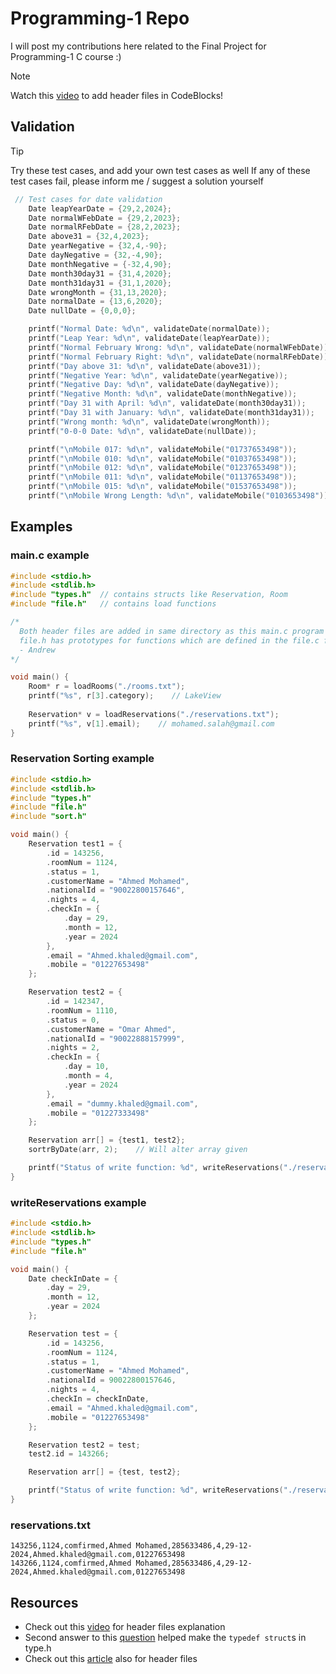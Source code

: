 # Programming-1 Repo
I will post my contributions here related to the Final Project for Programming-1 C course
:)

> [!NOTE]
> Watch this [video](https://www.youtube.com/watch?v=idXIb84gsqU) to add header files in CodeBlocks!

## Validation
> [!TIP]
> Try these test cases, and add your own test cases as well
> If any of these test cases fail, please inform me / suggest a solution yourself
```c
 // Test cases for date validation
    Date leapYearDate = {29,2,2024};
    Date normalWFebDate = {29,2,2023};
    Date normalRFebDate = {28,2,2023};
    Date above31 = {32,4,2023};
    Date yearNegative = {32,4,-90};
    Date dayNegative = {32,-4,90};
    Date monthNegative = {-32,4,90};
    Date month30day31 = {31,4,2020};
    Date month31day31 = {31,1,2020};
    Date wrongMonth = {31,13,2020};
    Date normalDate = {13,6,2020};
    Date nullDate = {0,0,0};

    printf("Normal Date: %d\n", validateDate(normalDate));
    printf("Leap Year: %d\n", validateDate(leapYearDate));
    printf("Normal February Wrong: %d\n", validateDate(normalWFebDate));
    printf("Normal February Right: %d\n", validateDate(normalRFebDate));
    printf("Day above 31: %d\n", validateDate(above31));
    printf("Negative Year: %d\n", validateDate(yearNegative));
    printf("Negative Day: %d\n", validateDate(dayNegative));
    printf("Negative Month: %d\n", validateDate(monthNegative));
    printf("Day 31 with April: %d\n", validateDate(month30day31));
    printf("Day 31 with January: %d\n", validateDate(month31day31));
    printf("Wrong month: %d\n", validateDate(wrongMonth));
    printf("0-0-0 Date: %d\n", validateDate(nullDate));

    printf("\nMobile 017: %d\n", validateMobile("01737653498"));
    printf("\nMobile 010: %d\n", validateMobile("01037653498"));
    printf("\nMobile 012: %d\n", validateMobile("01237653498"));
    printf("\nMobile 011: %d\n", validateMobile("01137653498"));
    printf("\nMobile 015: %d\n", validateMobile("01537653498"));
    printf("\nMobile Wrong Length: %d\n", validateMobile("0103653498"));

```

## Examples
### main.c example
``` c
#include <stdio.h>
#include <stdlib.h>
#include "types.h"  // contains structs like Reservation, Room
#include "file.h"   // contains load functions

/*
  Both header files are added in same directory as this main.c program
  file.h has prototypes for functions which are defined in the file.c file
  - Andrew
*/

void main() {
    Room* r = loadRooms("./rooms.txt");
    printf("%s", r[3].category);    // LakeView
    
    Reservation* v = loadReservations("./reservations.txt");
    printf("%s", v[1].email);    // mohamed.salah@gmail.com
}
```
### Reservation Sorting example
```c
#include <stdio.h>
#include <stdlib.h>
#include "types.h"
#include "file.h"
#include "sort.h"

void main() {
    Reservation test1 = {
        .id = 143256,
        .roomNum = 1124,
        .status = 1,
        .customerName = "Ahmed Mohamed",
        .nationalId = "90022800157646",
        .nights = 4,
        .checkIn = {
            .day = 29,
            .month = 12,
            .year = 2024
        },
        .email = "Ahmed.khaled@gmail.com",
        .mobile = "01227653498"
    };

    Reservation test2 = {
        .id = 142347,
        .roomNum = 1110,
        .status = 0,
        .customerName = "Omar Ahmed",
        .nationalId = "90022888157999",
        .nights = 2,
        .checkIn = {
            .day = 10,
            .month = 4,
            .year = 2024
        },
        .email = "dummy.khaled@gmail.com",
        .mobile = "01227333498"
    };

    Reservation arr[] = {test1, test2};
    sortrByDate(arr, 2);    // Will alter array given

    printf("Status of write function: %d", writeReservations("./reservations.txt", arr, 2));  // Status of write function: 1
}
```

### writeReservations example
``` c
#include <stdio.h>
#include <stdlib.h>
#include "types.h"
#include "file.h"

void main() {
    Date checkInDate = {
        .day = 29,
        .month = 12,
        .year = 2024
    };

    Reservation test = {
        .id = 143256,
        .roomNum = 1124,
        .status = 1,
        .customerName = "Ahmed Mohamed",
        .nationalId = 90022800157646,
        .nights = 4,
        .checkIn = checkInDate,
        .email = "Ahmed.khaled@gmail.com",
        .mobile = "01227653498"
    };

    Reservation test2 = test;
    test2.id = 143266;

    Reservation arr[] = {test, test2};

    printf("Status of write function: %d", writeReservations("./reservations.txt", arr, 2));  // Status of write function: 1
}
```
### reservations.txt 
```
143256,1124,comfirmed,Ahmed Mohamed,285633486,4,29-12-2024,Ahmed.khaled@gmail.com,01227653498
143266,1124,comfirmed,Ahmed Mohamed,285633486,4,29-12-2024,Ahmed.khaled@gmail.com,01227653498
```
## Resources
- Check out this [video](https://www.youtube.com/watch?v=idXIb84gsqU) for header files explanation
- Second answer to this [question](https://stackoverflow.com/questions/20120833/how-do-i-refer-to-a-typedef-in-a-header-file) helped make the `typedef struct`s in type.h
- Check out this [article](https://www.geeksforgeeks.org/header-files-in-c-cpp-and-its-uses/) also for header files 
